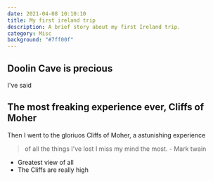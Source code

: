 ```yaml
---
date: 2021-04-08 10:10:10
title: My first ireland trip
description: A brief story about my first Ireland trip.
category: Misc
background: "#7ff00f"
---
```


## Doolin Cave is precious

I've said

## The most freaking experience ever, Cliffs of Moher

Then I went to the gloriuos Cliffs of Moher, a astunishing experience

> of all the things I've lost
> I miss my mind the most. - Mark twain

- Greatest view of all
- The Cliffs are really high
